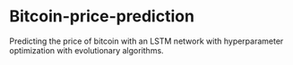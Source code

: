 # Bitcoin-price-prediction
Predicting the price of bitcoin with an LSTM network with hyperparameter optimization with evolutionary algorithms.
